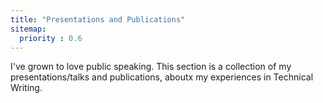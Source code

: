 ```yaml
---
title: "Presentations and Publications"
sitemap:
  priority : 0.6
---
```

I've grown to love public speaking. This section is a collection of my presentations/talks and publications, aboutx my experiences in Technical Writing.
